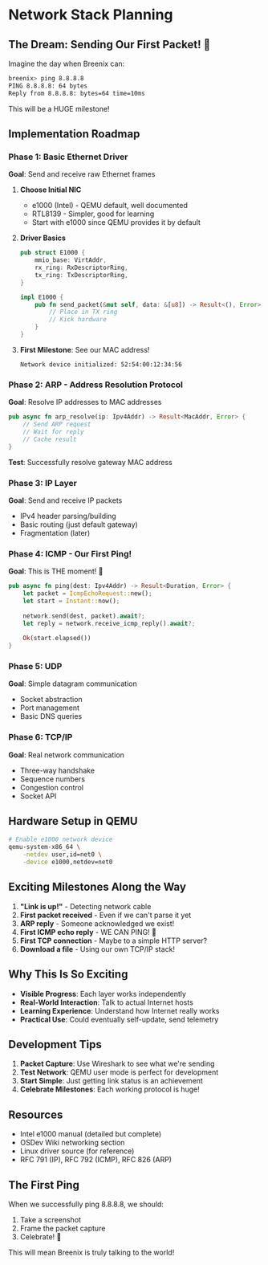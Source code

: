 # Network Stack Planning

## The Dream: Sending Our First Packet! 🎉

Imagine the day when Breenix can:
```bash
breenix> ping 8.8.8.8
PING 8.8.8.8: 64 bytes
Reply from 8.8.8.8: bytes=64 time=10ms
```

This will be a HUGE milestone!

## Implementation Roadmap

### Phase 1: Basic Ethernet Driver
**Goal**: Send and receive raw Ethernet frames

1. **Choose Initial NIC**
   - e1000 (Intel) - QEMU default, well documented
   - RTL8139 - Simpler, good for learning
   - Start with e1000 since QEMU provides it by default

2. **Driver Basics**
   ```rust
   pub struct E1000 {
       mmio_base: VirtAddr,
       rx_ring: RxDescriptorRing,
       tx_ring: TxDescriptorRing,
   }
   
   impl E1000 {
       pub fn send_packet(&mut self, data: &[u8]) -> Result<(), Error> {
           // Place in TX ring
           // Kick hardware
       }
   }
   ```

3. **First Milestone**: See our MAC address!
   ```
   Network device initialized: 52:54:00:12:34:56
   ```

### Phase 2: ARP - Address Resolution Protocol
**Goal**: Resolve IP addresses to MAC addresses

```rust
pub async fn arp_resolve(ip: Ipv4Addr) -> Result<MacAddr, Error> {
    // Send ARP request
    // Wait for reply
    // Cache result
}
```

**Test**: Successfully resolve gateway MAC address

### Phase 3: IP Layer
**Goal**: Send and receive IP packets

- IPv4 header parsing/building
- Basic routing (just default gateway)
- Fragmentation (later)

### Phase 4: ICMP - Our First Ping!
**Goal**: This is THE moment! 🎉

```rust
pub async fn ping(dest: Ipv4Addr) -> Result<Duration, Error> {
    let packet = IcmpEchoRequest::new();
    let start = Instant::now();
    
    network.send(dest, packet).await?;
    let reply = network.receive_icmp_reply().await?;
    
    Ok(start.elapsed())
}
```

### Phase 5: UDP
**Goal**: Simple datagram communication

- Socket abstraction
- Port management
- Basic DNS queries

### Phase 6: TCP/IP
**Goal**: Real network communication

- Three-way handshake
- Sequence numbers
- Congestion control
- Socket API

## Hardware Setup in QEMU

```bash
# Enable e1000 network device
qemu-system-x86_64 \
    -netdev user,id=net0 \
    -device e1000,netdev=net0
```

## Exciting Milestones Along the Way

1. **"Link is up!"** - Detecting network cable
2. **First packet received** - Even if we can't parse it yet
3. **ARP reply** - Someone acknowledged we exist!
4. **First ICMP echo reply** - WE CAN PING! 🎉
5. **First TCP connection** - Maybe to a simple HTTP server?
6. **Download a file** - Using our own TCP/IP stack!

## Why This Is So Exciting

- **Visible Progress**: Each layer works independently
- **Real-World Interaction**: Talk to actual Internet hosts
- **Learning Experience**: Understand how Internet really works
- **Practical Use**: Could eventually self-update, send telemetry

## Development Tips

1. **Packet Capture**: Use Wireshark to see what we're sending
2. **Test Network**: QEMU user mode is perfect for development
3. **Start Simple**: Just getting link status is an achievement
4. **Celebrate Milestones**: Each working protocol is huge!

## Resources

- Intel e1000 manual (detailed but complete)
- OSDev Wiki networking section
- Linux driver source (for reference)
- RFC 791 (IP), RFC 792 (ICMP), RFC 826 (ARP)

## The First Ping

When we successfully ping 8.8.8.8, we should:
1. Take a screenshot
2. Frame the packet capture
3. Celebrate! 🍾

This will mean Breenix is truly talking to the world!